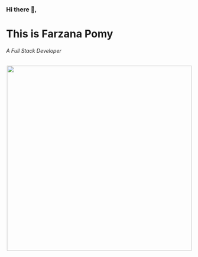 

### Hi there 👋, 

<h1>This is Farzana Pomy</h1>

<h6>A Full Stack Developer</h6>

<div id="header" align="center">
  <img src="https://media.giphy.com/media/L1R1tvI9svkIWwpVYr/giphy.gif" width="500" width="500"/>
</div>
